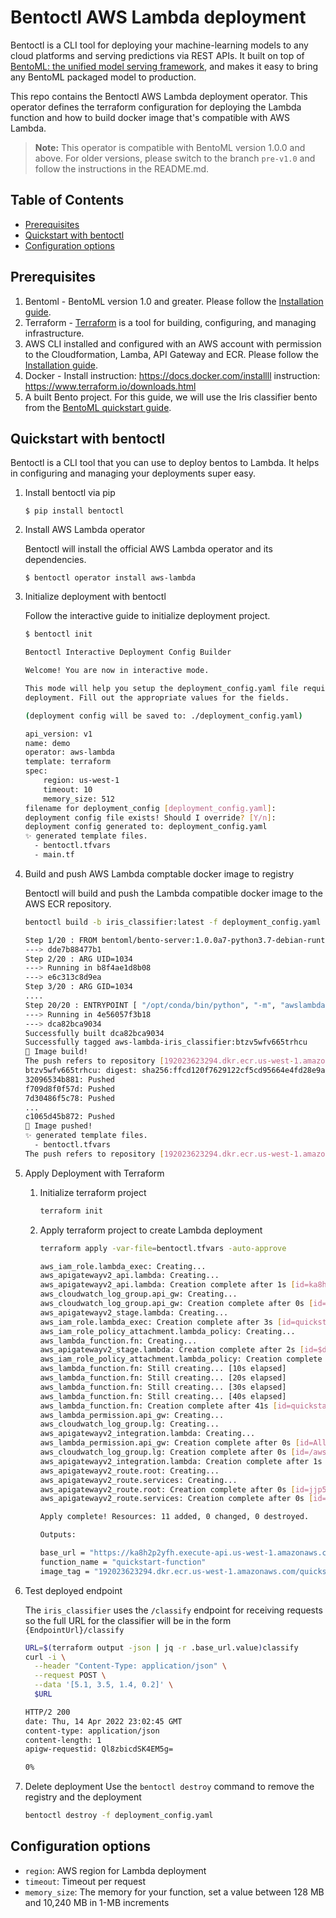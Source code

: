 # Bentoctl AWS Lambda deployment

Bentoctl is a CLI tool for deploying your machine-learning models to any cloud platforms and serving predictions via REST APIs.
It built on top of [BentoML: the unified model serving framework](https://github.com/bentoml/bentoml), and makes it easy to bring any BentoML packaged model to production.

This repo contains the Bentoctl AWS Lambda deployment operator. This operator defines the terraform configuration for deploying the Lambda function and how to build docker image that's compatible with AWS Lambda.


> **Note:** This operator is compatible with BentoML version 1.0.0 and above. For older versions, please switch to the branch `pre-v1.0` and follow the instructions in the README.md.


## Table of Contents

   * [Prerequisites](#prerequisites)
   * [Quickstart with bentoctl](#quickstart-with-bentoctl)
   * [Configuration options](#configuration-options)

<!-- Added by: jjmachan, at: Wednesday 05 January 2022 11:50:28 AM IST -->

<!--te-->

## Prerequisites

1. Bentoml - BentoML version 1.0 and greater. Please follow the [Installation guide](https://docs.bentoml.org/en/latest/quickstart.html#installation).
2. Terraform - [Terraform](https://www.terraform.io/) is a tool for building, configuring, and managing infrastructure.
3. AWS CLI installed and configured with an AWS account with permission to the Cloudformation, Lamba, API Gateway and ECR. Please follow the [Installation guide](https://docs.aws.amazon.com/cli/latest/userguide/getting-started-install.html).
4. Docker - Install instruction: https://docs.docker.com/installll instruction: https://www.terraform.io/downloads.html
5. A built Bento project. For this guide, we will use the Iris classifier bento from the [BentoML quickstart guide](https://docs.bentoml.org/en/latest/quickstart.html#quickstart).

## Quickstart with bentoctl

Bentoctl is a CLI tool that you can use to deploy bentos to Lambda. It helps in configuring and managing your deployments super easy.

1. Install bentoctl via pip
    ```
    $ pip install bentoctl
    ```

2. Install AWS Lambda operator

    Bentoctl will install the official AWS Lambda operator and its dependencies.

    ```
    $ bentoctl operator install aws-lambda
    ```

3. Initialize deployment with bentoctl

    Follow the interactive guide to initialize deployment project.

    ```bash
    $ bentoctl init

    Bentoctl Interactive Deployment Config Builder

    Welcome! You are now in interactive mode.

    This mode will help you setup the deployment_config.yaml file required for
    deployment. Fill out the appropriate values for the fields.

    (deployment config will be saved to: ./deployment_config.yaml)

    api_version: v1
    name: demo
    operator: aws-lambda
    template: terraform
    spec:
        region: us-west-1
        timeout: 10
        memory_size: 512
    filename for deployment_config [deployment_config.yaml]:
    deployment config file exists! Should I override? [Y/n]:
    deployment config generated to: deployment_config.yaml
    ✨ generated template files.
      - bentoctl.tfvars
      - main.tf
    ```

4. Build and push AWS Lambda comptable docker image to registry

    Bentoctl will build and push the Lambda compatible docker image to the AWS ECR repository.

    ```bash
    bentoctl build -b iris_classifier:latest -f deployment_config.yaml

    Step 1/20 : FROM bentoml/bento-server:1.0.0a7-python3.7-debian-runtime
    ---> dde7b88477b1
    Step 2/20 : ARG UID=1034
    ---> Running in b8f4ae1d8b08
    ---> e6c313c8d9ea
    Step 3/20 : ARG GID=1034
    ....
    Step 20/20 : ENTRYPOINT [ "/opt/conda/bin/python", "-m", "awslambdaric" ]
    ---> Running in 4e56057f3b18
    ---> dca82bca9034
    Successfully built dca82bca9034
    Successfully tagged aws-lambda-iris_classifier:btzv5wfv665trhcu
    🔨 Image build!
    The push refers to repository [192023623294.dkr.ecr.us-west-1.amazonaws.com/quickstart]
    btzv5wfv665trhcu: digest: sha256:ffcd120f7629122cf5cd95664e4fd28e9a50e799be7bb23f0b5b03f14ca5c672 size: 3253
    32096534b881: Pushed
    f709d8f0f57d: Pushed
    7d30486f5c78: Pushed
    ...
    c1065d45b872: Pushed
    🚀 Image pushed!
    ✨ generated template files.
      - bentoctl.tfvars
    The push refers to repository [192023623294.dkr.ecr.us-west-1.amazonaws.com/quickstart]
    ```

5. Apply Deployment with Terraform

   1. Initialize terraform project
      ```bash
      terraform init
      ```

   2. Apply terraform project to create Lambda deployment

      ```bash
      terraform apply -var-file=bentoctl.tfvars -auto-approve

      aws_iam_role.lambda_exec: Creating...
      aws_apigatewayv2_api.lambda: Creating...
      aws_apigatewayv2_api.lambda: Creation complete after 1s [id=ka8h2p2yfh]
      aws_cloudwatch_log_group.api_gw: Creating...
      aws_cloudwatch_log_group.api_gw: Creation complete after 0s [id=/aws/api_gw/quickstart-gw]
      aws_apigatewayv2_stage.lambda: Creating...
      aws_iam_role.lambda_exec: Creation complete after 3s [id=quickstart-iam]
      aws_iam_role_policy_attachment.lambda_policy: Creating...
      aws_lambda_function.fn: Creating...
      aws_apigatewayv2_stage.lambda: Creation complete after 2s [id=$default]
      aws_iam_role_policy_attachment.lambda_policy: Creation complete after 1s [id=quickstart-iam-20220414203448384500000001]
      aws_lambda_function.fn: Still creating... [10s elapsed]
      aws_lambda_function.fn: Still creating... [20s elapsed]
      aws_lambda_function.fn: Still creating... [30s elapsed]
      aws_lambda_function.fn: Still creating... [40s elapsed]
      aws_lambda_function.fn: Creation complete after 41s [id=quickstart-function]
      aws_lambda_permission.api_gw: Creating...
      aws_cloudwatch_log_group.lg: Creating...
      aws_apigatewayv2_integration.lambda: Creating...
      aws_lambda_permission.api_gw: Creation complete after 0s [id=AllowExecutionFromAPIGateway]
      aws_cloudwatch_log_group.lg: Creation complete after 0s [id=/aws/lambda/quickstart-function]
      aws_apigatewayv2_integration.lambda: Creation complete after 1s [id=8gumjws]
      aws_apigatewayv2_route.root: Creating...
      aws_apigatewayv2_route.services: Creating...
      aws_apigatewayv2_route.root: Creation complete after 0s [id=jjp5f23]
      aws_apigatewayv2_route.services: Creation complete after 0s [id=8n57a1d]

      Apply complete! Resources: 11 added, 0 changed, 0 destroyed.

      Outputs:

      base_url = "https://ka8h2p2yfh.execute-api.us-west-1.amazonaws.com/"
      function_name = "quickstart-function"
      image_tag = "192023623294.dkr.ecr.us-west-1.amazonaws.com/quickstart:btzv5wfv665trhcu"
      ```

6. Test deployed endpoint

    The `iris_classifier` uses the `/classify` endpoint for receiving requests so the full URL for the classifier will be in the form `{EndpointUrl}/classify`

    ```bash
    URL=$(terraform output -json | jq -r .base_url.value)classify
    curl -i \
      --header "Content-Type: application/json" \
      --request POST \
      --data '[5.1, 3.5, 1.4, 0.2]' \
      $URL

    HTTP/2 200
    date: Thu, 14 Apr 2022 23:02:45 GMT
    content-type: application/json
    content-length: 1
    apigw-requestid: Ql8zbicdSK4EM5g=

    0%
    ```

7. Delete deployment
    Use the `bentoctl destroy` command to remove the registry and the deployment

    ```bash
    bentoctl destroy -f deployment_config.yaml
    ```
## Configuration options

* `region`: AWS region for Lambda deployment
* `timeout`: Timeout per request
* `memory_size`: The memory for your function, set a value between 128 MB and 10,240 MB in 1-MB increments
